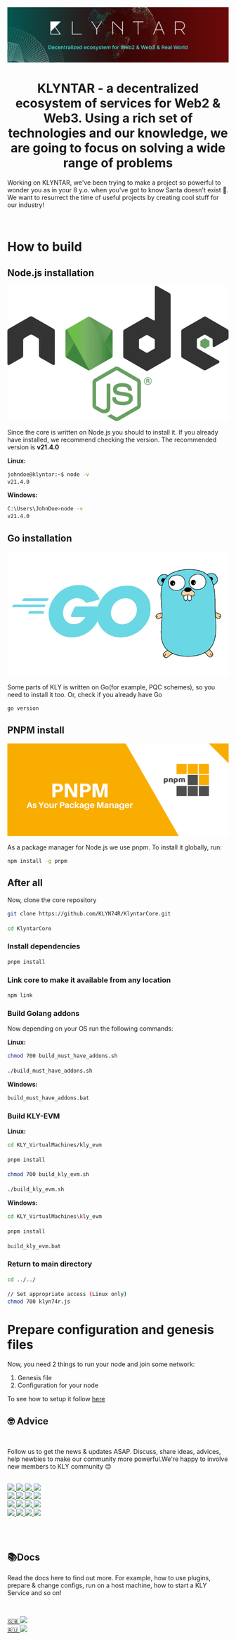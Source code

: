 
<div align="center">

<img src="./images/main.svg">

#

</div>

<div align="center">

# <b>KLYNTAR</b> - a decentralized ecosystem of services for Web2 & Web3. Using a rich set of technologies and our knowledge, we are going to focus on solving a wide range of problems

</div>

Working on KLYNTAR, we've been trying to make a project so powerful to wonder you as in your 8 y.o. when you've got to know Santa doesn't exist 🎅. We want to resurrect the time of useful projects by creating cool stuff for our industry!

<br/>

# How to build



## Node.js installation

<div align="center">

![alt text](./images/nodejs.png)

</div>

Since the core is written on Node.js you should to install it. If you already have installed, we recommend checking the version. The recommended version is **v21.4.0**

**Linux:**

```bash
johndoe@klyntar:~$ node -v
v21.4.0
```
**Windows:**

```sh
C:\Users\JohnDoe>node -v
v21.4.0
```


## Go installation

<div align="center">

![alt text](./images/golang.png)

</div>

Some parts of KLY is written on Go(for example, PQC schemes), so you need to install it too. Or, check if you already have Go

```sh
go version
```

## PNPM install

<div align="center">

![alt text](./images/pnpm.png)

</div>

As a package manager for Node.js we use pnpm. To install it globally, run:

```sh
npm install -g pnpm
```

## After all

Now, clone the core repository

```sh
git clone https://github.com/KLYN74R/KlyntarCore.git

cd KlyntarCore
```

### Install dependencies

```sh
pnpm install
```

### Link core to make it available from any location

```sh
npm link
```

### Build Golang addons

Now depending on your OS run the following commands:

**Linux:**

```bash
chmod 700 build_must_have_addons.sh

./build_must_have_addons.sh
```

**Windows:**

```sh
build_must_have_addons.bat
```

### Build KLY-EVM

**Linux:**

```sh
cd KLY_VirtualMachines/kly_evm

pnpm install

chmod 700 build_kly_evm.sh

./build_kly_evm.sh
```

**Windows:**

```sh
cd KLY_VirtualMachines\kly_evm

pnpm install

build_kly_evm.bat
```

### Return to main directory

```sh
cd ../../

// Set appropriate access (Linux only)
chmod 700 klyn74r.js
```

# Prepare configuration and genesis files

Now, you need 2 things to run your node and join some network:

1. Genesis file
2. Configuration for your node

To see how to setup it follow [here](https://docs.klyntar.org/deep-dive-into-kly/run-kly-node#prepare-configuration-and-genesis-files)


<div name="advice"></div>

## 🤓 <b>Advice</b>
<br/>
<p>
Follow us to get the news & updates ASAP. Discuss, share ideas, advices, help newbies to make our community more powerful.We're happy to involve new members to KLY community 😊
</p>

<br/>

<a href="https://www.reddit.com/r/KLYN74R/">  
  <img src="https://img.shields.io/badge/Reddit-FF4500?style=for-the-badge&logo=reddit&logoColor=white"/>
</a>
<a href="https://twitter.com/KLYN74R">
  <img src="https://img.shields.io/badge/Twitter-1DA1F2?style=for-the-badge&logo=twitter&logoColor=white"/>
</a>
<a href="https://klyntar.medium.com/">
  <img src="https://img.shields.io/badge/Medium-12100E?style=for-the-badge&logo=medium&logoColor=white"/>
</a>
<a href="https://www.tiktok.com/@klyn74r">
  <img src="https://img.shields.io/badge/TikTok-000000?style=for-the-badge&logo=tiktok&logoColor=white"/>
</a>

<br/>

<a href="https://www.instagram.com/klyn74r/">
  <img src="https://img.shields.io/badge/Instagram-E4405F?style=for-the-badge&logo=instagram&logoColor=white"/>
</a>
  <a href="https://www.pinterest.com/klyn74r">
  <img src="https://img.shields.io/badge/Pinterest-%23E60023.svg?&style=for-the-badge&logo=Pinterest&logoColor=white"/>
</a>
  <a href="https://dev.to/klyntar">
  <img src="https://img.shields.io/badge/dev.to-0A0A0A?style=for-the-badge&logo=devdotto&logoColor=white"/>
</a>
<a href="https://github.com/KLYN74R">
  <img src="https://img.shields.io/badge/GitHub-100000?style=for-the-badge&logo=github&logoColor=white"/>
</a>

<br/>

<a href="https://t.me/KLYN74R">
  <img src="https://img.shields.io/badge/Telegram-2CA5E0?style=for-the-badge&logo=telegram&logoColor=white"/>
</a>
<a href="https://discord.gg/f7e7fCp97r">
  <img src="https://img.shields.io/badge/Discord-7289DA?style=for-the-badge&logo=discord&logoColor=white"/>
</a>
<a href="http://klyntar66kjwhyirucco6sjgyp2f7lfznelzgpjcp6oha2olzb4rlead.onion">
  <img src="https://img.shields.io/badge/Tor%20site-330F63?style=for-the-badge&logoColor=white"/>
</a>
<a href="https://www.youtube.com/channel/UC3TiyK40an6rQlf3BarMDoQ">
  <img src="https://img.shields.io/badge/YouTube-FF0000?style=for-the-badge&logo=youtube&logoColor=white"/>
</a>

<br/>

<a href="https://www.facebook.com/KLYN74R/">
  <img src="https://img.shields.io/badge/Facebook-1877F2?style=for-the-badge&logo=facebook&logoColor=white"/>
</a>
<a href="https://gitlab.com/KLYNTAR">
  <img src="https://img.shields.io/badge/GitLab-330F63?style=for-the-badge&logo=gitlab&logoColor=white"/>
</a>
<a href="https://klyn74r.tumblr.com/">
  <img src="https://img.shields.io/badge/Tumblr-%2336465D.svg?&style=for-the-badge&logo=Tumblr&logoColor=white"/>
</a>
<a href="">
  <img src="https://img.shields.io/badge/Stack_Overflow-FE7A16?style=for-the-badge&logo=stack-overflow&logoColor=white"/>
</a>

<br/><br/>


<div name="docs"></div>

## 📚<b>Docs</b>

Read the docs here to find out more. For example, how to use plugins, prepare & change configs, run on a host machine, how to start a KLY Service and so on!

<br/>

<a href="https://mastering.klyntar.org">🇬🇧 <img src="https://img.shields.io/badge/Gitbook-000000?style=for-the-badge&logo=gitbook&logoColor=white"></a><br/>
<a href="https://ru.mastering.klyntar.org">🇷🇺 <img src="https://img.shields.io/badge/Gitbook-000000?style=for-the-badge&logo=gitbook&logoColor=white"></a>
